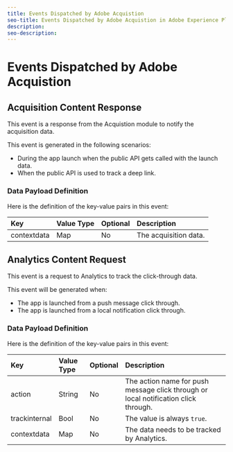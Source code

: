 ```yaml
---
title: Events Dispatched by Adobe Acquistion
seo-title: Events Dispatched by Adobe Acquistion in Adobe Experience Platform Launch
description: 
seo-description: 
---
```


# Events Dispatched by Adobe Acquistion

## Acquisition Content Response

This event is a response from the Acquistion module to notify the acquisition data.

This event is generated in the following scenarios:

* During the app launch when the public API gets called with the launch data.
* When the public API is used to track a deep link.

### Data Payload Definition

Here is the definition of the key-value pairs in this event:

| **Key** | **Value Type** | **Optional** | **Description** |
| :--- | :--- | :--- | :--- |
| contextdata | Map | No | The acquisition data. |

## Analytics Content Request

This event is a request to Analytics to track the click-through data.

This event will be generated when:

* The app is launched from a push message click through.
* The app is launched from a local notification click through.

### Data Payload Definition

Here is the definition of the key-value pairs in this event:

| **Key** | **Value Type** | **Optional** | **Description** |
| :--- | :--- | :--- | :--- |
| action | String | No | The action name for push message click through or local notification click through. |
| trackinternal | Bool | No | The value is always `true`. |
| contextdata | Map | No | The data needs to be tracked by Analytics. |

